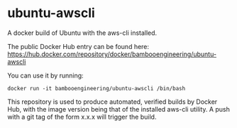 # ubuntu-awscli

A docker build of Ubuntu with the aws-cli installed.

The public Docker Hub entry can be found here: https://hub.docker.com/repository/docker/bambooengineering/ubuntu-awscli

You can use it by running:

```shell script
docker run -it bambooengineering/ubuntu-awscli /bin/bash
``` 

This repository is used to produce automated, verified builds by Docker Hub, with the image version
being that of the installed aws-cli utility. A push with a git tag of the form x.x.x will trigger 
the build.
